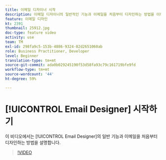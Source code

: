 ```yaml
---
title: 이메일 디자이너 시작
description: 이메일 디자이너의 일반적인 기능과 이메일을 처음부터 디자인하는 방법을 이해합니다.
feature: 이메일 디자인
kt: 2391
thumbnail: 25912.jpg
doc-type: feature video
activity: use
team: TM
exl-id: 298fa9c5-153b-4886-9324-82d2651060ab
role: Business Practitioner, Developer
level: Beginner
translation-type: tm+mt
source-git-commit: ada0b029245190f53d58fa93c79c161719bfe9fd
workflow-type: tm+mt
source-wordcount: '44'
ht-degree: 59%

---
```


# [!UICONTROL Email Designer] 시작하기

이 비디오에서는 [!UICONTROL Email Designer]의 일반 기능과 이메일을 처음부터 디자인하는 방법을 설명합니다.

>[!VIDEO](https://video.tv.adobe.com/v/25912?quality=12)
